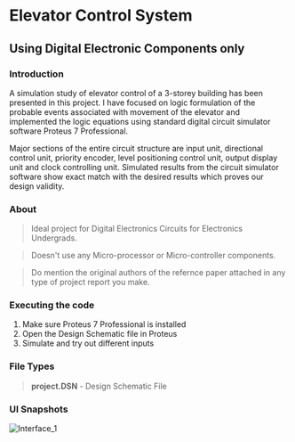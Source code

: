 # Elevator Control System
## Using Digital Electronic Components only


### Introduction

A simulation study of elevator control of a 3-storey building has been presented in this project. I 
have focused on logic formulation of the probable events associated with movement of the elevator and 
implemented the logic equations using standard digital circuit simulator software Proteus 7 Professional. 

Major sections of the entire circuit structure are input unit, directional control unit, priority encoder, level positioning 
control unit, output display unit and clock controlling unit. Simulated results from the circuit simulator software 
show exact match with the desired results which proves our design validity.

### About

> Ideal project for Digital Electronics Circuits for Electronics Undergrads.

> Doesn't use any Micro-processor or Micro-controller components.

> Do mention the original authors of the refernce paper attached in any type of project report you make.

### Executing the code

1.	Make sure Proteus 7 Professional is installed
2.	Open the Design Schematic file in Proteus
3.  Simulate and try out different inputs

### File Types

> **project.DSN** - Design Schematic File

### UI Snapshots
![Interface_1]()
